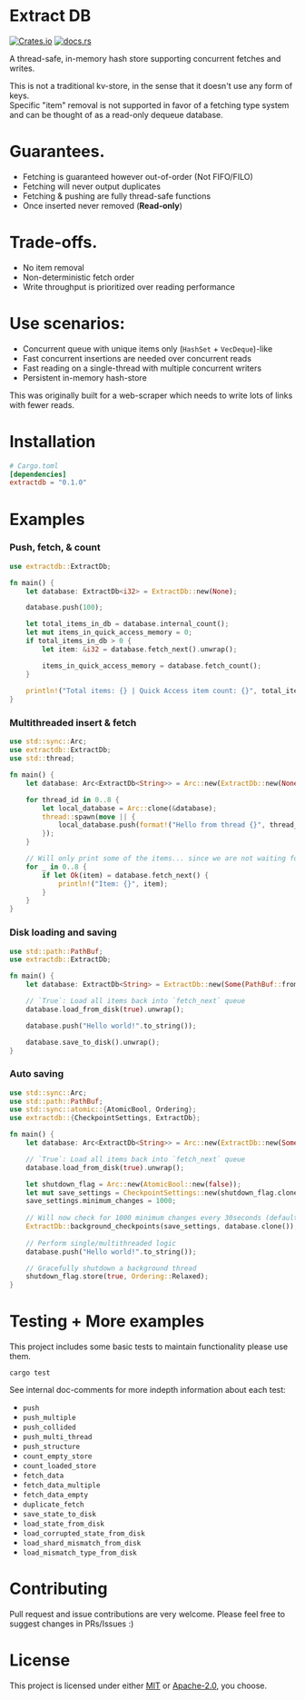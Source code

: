 # Extract DB
[![Crates.io](https://img.shields.io/crates/v/extractdb?style=flat-square)](https://crates.io/crates/extractdb) [![docs.rs](https://img.shields.io/docsrs/extractdb?style=flat-square)](https://docs.rs/extractdb/)

A thread-safe, in-memory hash store supporting concurrent fetches and writes.<br/>

This is not a traditional kv-store, in the sense that it doesn't use any form of keys.<br/>
Specific "item" removal is not supported in favor of a fetching type system and can be thought of as a read-only dequeue database.

# Guarantees.
- Fetching is guaranteed however out-of-order (Not FIFO/FILO)
- Fetching will never output duplicates
- Fetching & pushing are fully thread-safe functions
- Once inserted never removed (**Read-only**)

# Trade-offs.
- No item removal
- Non-deterministic fetch order 
- Write throughput is prioritized over reading performance

# Use scenarios:
- Concurrent queue with unique items only (`HashSet` + `VecDeque`)-like
- Fast concurrent insertions are needed over concurrent reads
- Fast reading on a single-thread with multiple concurrent writers
- Persistent in-memory hash-store

This was originally built for a web-scraper which needs to write lots of links with fewer reads.

# Installation
```toml
# Cargo.toml
[dependencies]
extractdb = "0.1.0"
```

# Examples
### Push, fetch, & count
```rust
use extractdb::ExtractDb;

fn main() {
    let database: ExtractDb<i32> = ExtractDb::new(None);

    database.push(100);

    let total_items_in_db = database.internal_count();
    let mut items_in_quick_access_memory = 0;
    if total_items_in_db > 0 {
        let item: &i32 = database.fetch_next().unwrap();

        items_in_quick_access_memory = database.fetch_count();
    }
    
    println!("Total items: {} | Quick Access item count: {}", total_items_in_db, items_in_quick_access_memory);
}
```

### Multithreaded insert & fetch
```rust
use std::sync::Arc;
use extractdb::ExtractDb;
use std::thread;

fn main() {
    let database: Arc<ExtractDb<String>> = Arc::new(ExtractDb::new(None));

    for thread_id in 0..8 {
        let local_database = Arc::clone(&database);
        thread::spawn(move || {
            local_database.push(format!("Hello from thread {}", thread_id))
        });
    }

    // Will only print some of the items... since we are not waiting for thread completion.
    for _ in 0..8 {
        if let Ok(item) = database.fetch_next() {
            println!("Item: {}", item);
        }
    }
}
```

### Disk loading and saving
```rust
use std::path::PathBuf;
use extractdb::ExtractDb;

fn main() {
    let database: ExtractDb<String> = ExtractDb::new(Some(PathBuf::from("./test_db")));

    // `True`: Load all items back into `fetch_next` queue
    database.load_from_disk(true).unwrap();

    database.push("Hello world!".to_string());

    database.save_to_disk().unwrap();
}
```

### Auto saving
```rust
use std::sync::Arc;
use std::path::PathBuf;
use std::sync::atomic::{AtomicBool, Ordering};
use extractdb::{CheckpointSettings, ExtractDb};

fn main() {
    let database: Arc<ExtractDb<String>> = Arc::new(ExtractDb::new(Some(PathBuf::from("./test_db"))));

    // `True`: Load all items back into `fetch_next` queue
    database.load_from_disk(true).unwrap();

    let shutdown_flag = Arc::new(AtomicBool::new(false));
    let mut save_settings = CheckpointSettings::new(shutdown_flag.clone());
    save_settings.minimum_changes = 1000;
    
    // Will now check for 1000 minimum changes every 30seconds (default).
    ExtractDb::background_checkpoints(save_settings, database.clone());
    
    // Perform single/multithreaded logic
    database.push("Hello world!".to_string());

    // Gracefully shutdown a background thread
    shutdown_flag.store(true, Ordering::Relaxed);
}
```

# Testing + More examples
This project includes some basic tests to maintain functionality please use them.
```text
cargo test
```

See internal doc-comments for more indepth information about each test:
- `push`
- `push_multiple`
- `push_collided`
- `push_multi_thread`
- `push_structure`
- `count_empty_store`
- `count_loaded_store`
- `fetch_data`
- `fetch_data_multiple`
- `fetch_data_empty`
- `duplicate_fetch`
- `save_state_to_disk`
- `load_state_from_disk`
- `load_corrupted_state_from_disk`
- `load_shard_mismatch_from_disk`
- `load_mismatch_type_from_disk`

# Contributing
Pull request and issue contributions are very welcome. Please feel free to suggest changes in PRs/Issues :)

# License
This project is licensed under either [MIT](LICENSE) or [Apache-2.0](LICENSE-APACHE), you choose.